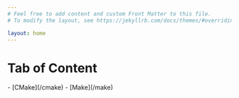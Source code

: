 ```yaml
---
# Feel free to add content and custom Front Matter to this file.
# To modify the layout, see https://jekyllrb.com/docs/themes/#overriding-theme-defaults

layout: home
---
```




<h1>Tab of Content</h1>
- [CMake](/cmake)
- [Make](/make)

